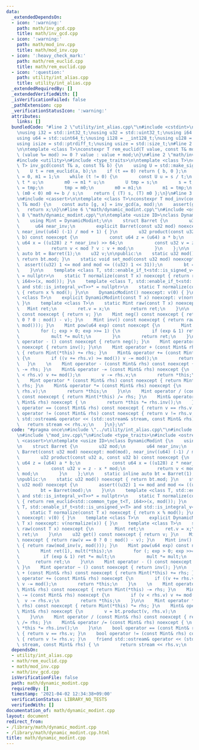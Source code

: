 ```yaml
---
data:
  _extendedDependsOn:
  - icon: ':warning:'
    path: math/inv_gcd.cpp
    title: math/inv_gcd.cpp
  - icon: ':warning:'
    path: math/mod_inv.cpp
    title: math/mod_inv.cpp
  - icon: ':heavy_check_mark:'
    path: math/rem_euclid.cpp
    title: math/rem_euclid.cpp
  - icon: ':question:'
    path: utility/int_alias.cpp
    title: utility/int_alias.cpp
  _extendedRequiredBy: []
  _extendedVerifiedWith: []
  _isVerificationFailed: false
  _pathExtension: cpp
  _verificationStatusIcon: ':warning:'
  attributes:
    links: []
  bundledCode: "#line 2 \"utility/int_alias.cpp\"\n#include <cstdint>\n#include <cstddef>\n\
    \nusing i32 = std::int32_t;\nusing u32 = std::uint32_t;\nusing i64 = std::int64_t;\n\
    using u64 = std::uint64_t;\nusing i128 = __int128_t;\nusing u128 = __uint128_t;\n\
    using isize = std::ptrdiff_t;\nusing usize = std::size_t;\n#line 2 \"math/rem_euclid.cpp\"\
    \n\ntemplate <class T>\nconstexpr T rem_euclid(T value, const T& mod) {\n    return\
    \ (value %= mod) >= 0 ? value : value + mod;\n}\n#line 2 \"math/inv_gcd.cpp\"\n\
    #include <utility>\n#include <type_traits>\n\ntemplate <class T>\nconstexpr std::pair<T,\
    \ T> inv_gcd(const T& a, const T& b) {\n    using U = std::make_signed_t<T>;\n\
    \    U t = rem_euclid(a, b);\n    if (t == 0) return { b, 0 };\n    U s = b, m0\
    \ = 0, m1 = 1;\n    while (t != 0) {\n        const U u = s / t;\n        s -=\
    \ t * u;\n        m0 -= m1 * u;\n        U tmp = s;\n        s = t;\n        t\
    \ = tmp;\n        tmp = m0;\n        m0 = m1;\n        m1 = tmp;\n    }\n    if\
    \ (m0 < 0) m0 += b / s;\n    return { (T) s, (T) m0 };\n}\n#line 3 \"math/mod_inv.cpp\"\
    \n#include <cassert>\n\ntemplate <class T>\nconstexpr T mod_inv(const T& a, const\
    \ T& mod) {\n    const auto [g, x] = inv_gcd(a, mod);\n    assert(g == 1);\n \
    \   return x;\n}\n#line 6 \"math/dynamic_modint.cpp\"\n#include <ostream>\n#line\
    \ 8 \"math/dynamic_modint.cpp\"\n\ntemplate <usize ID>\nclass DynamicModint {\n\
    \    using Mint = DynamicModint;\n\n    struct Barret {\n        u32 mod;\n  \
    \      u64 near_inv;\n        explicit Barret(const u32 mod) noexcept: mod(mod),\
    \ near_inv((u64) (-1) / mod + 1) { }\n        u32 product(const u32 a, const u32\
    \ b) const noexcept {\n            const u64 z = (u64) a * b;\n            const\
    \ u64 x = ((u128) z * near_inv) >> 64;\n            const u32 v = z - x * mod;\n\
    \            return v < mod ? v : v + mod;\n        }\n    };\n\n    static inline\
    \ auto bt = Barret(1);\n    u32 v;\n\npublic:\n    static u32 mod() noexcept {\
    \ return bt.mod; }\n    static void set_mod(const u32 mod) noexcept {\n      \
    \  assert((u32) 1 <= mod and mod <= ((u32) 1 << 31));\n        bt = Barret(mod);\n\
    \    }\n\n    template <class T, std::enable_if_t<std::is_signed_v<T> and std::is_integral_v<T>>*\
    \ = nullptr>\n    static T normalize(const T x) noexcept { return rem_euclid<std::common_type_t<T,\
    \ i64>>(x, mod()); }\n    template <class T, std::enable_if_t<std::is_unsigned_v<T>\
    \ and std::is_integral_v<T>>* = nullptr>\n    static T normalize(const T x) noexcept\
    \ { return x % mod(); }\n\n    DynamicModint() noexcept: v(0) { }\n    template\
    \ <class T>\n    explicit DynamicModint(const T x) noexcept: v(normalize(x)) {\
    \ }\n    template <class T>\n    static Mint raw(const T x) noexcept {\n     \
    \   Mint ret;\n        ret.v = x;\n        return ret;\n    }\n\n    u32 get()\
    \ const noexcept { return v; }\n    Mint neg() const noexcept { return raw(v ==\
    \ 0 ? 0 : mod() - v); }\n    Mint inv() const noexcept { return raw(mod_inv(v,\
    \ mod())); }\n    Mint pow(u64 exp) const noexcept {\n        Mint ret(1), mult(*this);\n\
    \        for (; exp > 0; exp >>= 1) {\n            if (exp & 1) ret *= mult;\n\
    \            mult *= mult;\n        }\n        return ret;\n    }\n\n    Mint\
    \ operator - () const noexcept { return neg(); }\n    Mint operator ~ () const\
    \ noexcept { return inv(); }\n\n    Mint operator + (const Mint& rhs) const noexcept\
    \ { return Mint(*this) += rhs; }\n    Mint& operator += (const Mint& rhs) noexcept\
    \ {\n        if ((v += rhs.v) >= mod()) v -= mod();\n        return *this;\n \
    \   }\n    \n    Mint operator - (const Mint& rhs) const noexcept { return Mint(*this)\
    \ -= rhs; }\n    Mint& operator -= (const Mint& rhs) noexcept {\n        if (v\
    \ < rhs.v) v += mod();\n        v -= rhs.v;\n        return *this;\n    }\n\n\
    \    Mint operator * (const Mint& rhs) const noexcept { return Mint(*this) *=\
    \ rhs; }\n    Mint& operator *= (const Mint& rhs) noexcept {\n        v = bt.product(v,\
    \ rhs.v);\n        return *this;\n    }\n\n    Mint operator / (const Mint& rhs)\
    \ const noexcept { return Mint(*this) /= rhs; }\n    Mint& operator /= (const\
    \ Mint& rhs) noexcept { \n        return *this *= rhs.inv();\n    }\n\n    bool\
    \ operator == (const Mint& rhs) const noexcept { return v == rhs.v; }\n    bool\
    \ operator != (const Mint& rhs) const noexcept { return v != rhs.v; }\n    friend\
    \ std::ostream& operator << (std::ostream& stream, const Mint& rhs) { \n     \
    \   return stream << rhs.v;\n    }\n};\n"
  code: "#pragma once\n#include \"../utility/int_alias.cpp\"\n#include \"rem_euclid.cpp\"\
    \n#include \"mod_inv.cpp\"\n#include <type_traits>\n#include <ostream>\n#include\
    \ <cassert>\n\ntemplate <usize ID>\nclass DynamicModint {\n    using Mint = DynamicModint;\n\
    \n    struct Barret {\n        u32 mod;\n        u64 near_inv;\n        explicit\
    \ Barret(const u32 mod) noexcept: mod(mod), near_inv((u64) (-1) / mod + 1) { }\n\
    \        u32 product(const u32 a, const u32 b) const noexcept {\n            const\
    \ u64 z = (u64) a * b;\n            const u64 x = ((u128) z * near_inv) >> 64;\n\
    \            const u32 v = z - x * mod;\n            return v < mod ? v : v +\
    \ mod;\n        }\n    };\n\n    static inline auto bt = Barret(1);\n    u32 v;\n\
    \npublic:\n    static u32 mod() noexcept { return bt.mod; }\n    static void set_mod(const\
    \ u32 mod) noexcept {\n        assert((u32) 1 <= mod and mod <= ((u32) 1 << 31));\n\
    \        bt = Barret(mod);\n    }\n\n    template <class T, std::enable_if_t<std::is_signed_v<T>\
    \ and std::is_integral_v<T>>* = nullptr>\n    static T normalize(const T x) noexcept\
    \ { return rem_euclid<std::common_type_t<T, i64>>(x, mod()); }\n    template <class\
    \ T, std::enable_if_t<std::is_unsigned_v<T> and std::is_integral_v<T>>* = nullptr>\n\
    \    static T normalize(const T x) noexcept { return x % mod(); }\n\n    DynamicModint()\
    \ noexcept: v(0) { }\n    template <class T>\n    explicit DynamicModint(const\
    \ T x) noexcept: v(normalize(x)) { }\n    template <class T>\n    static Mint\
    \ raw(const T x) noexcept {\n        Mint ret;\n        ret.v = x;\n        return\
    \ ret;\n    }\n\n    u32 get() const noexcept { return v; }\n    Mint neg() const\
    \ noexcept { return raw(v == 0 ? 0 : mod() - v); }\n    Mint inv() const noexcept\
    \ { return raw(mod_inv(v, mod())); }\n    Mint pow(u64 exp) const noexcept {\n\
    \        Mint ret(1), mult(*this);\n        for (; exp > 0; exp >>= 1) {\n   \
    \         if (exp & 1) ret *= mult;\n            mult *= mult;\n        }\n  \
    \      return ret;\n    }\n\n    Mint operator - () const noexcept { return neg();\
    \ }\n    Mint operator ~ () const noexcept { return inv(); }\n\n    Mint operator\
    \ + (const Mint& rhs) const noexcept { return Mint(*this) += rhs; }\n    Mint&\
    \ operator += (const Mint& rhs) noexcept {\n        if ((v += rhs.v) >= mod())\
    \ v -= mod();\n        return *this;\n    }\n    \n    Mint operator - (const\
    \ Mint& rhs) const noexcept { return Mint(*this) -= rhs; }\n    Mint& operator\
    \ -= (const Mint& rhs) noexcept {\n        if (v < rhs.v) v += mod();\n      \
    \  v -= rhs.v;\n        return *this;\n    }\n\n    Mint operator * (const Mint&\
    \ rhs) const noexcept { return Mint(*this) *= rhs; }\n    Mint& operator *= (const\
    \ Mint& rhs) noexcept {\n        v = bt.product(v, rhs.v);\n        return *this;\n\
    \    }\n\n    Mint operator / (const Mint& rhs) const noexcept { return Mint(*this)\
    \ /= rhs; }\n    Mint& operator /= (const Mint& rhs) noexcept { \n        return\
    \ *this *= rhs.inv();\n    }\n\n    bool operator == (const Mint& rhs) const noexcept\
    \ { return v == rhs.v; }\n    bool operator != (const Mint& rhs) const noexcept\
    \ { return v != rhs.v; }\n    friend std::ostream& operator << (std::ostream&\
    \ stream, const Mint& rhs) { \n        return stream << rhs.v;\n    }\n};\n"
  dependsOn:
  - utility/int_alias.cpp
  - math/rem_euclid.cpp
  - math/mod_inv.cpp
  - math/inv_gcd.cpp
  isVerificationFile: false
  path: math/dynamic_modint.cpp
  requiredBy: []
  timestamp: '2021-04-02 12:34:38+09:00'
  verificationStatus: LIBRARY_NO_TESTS
  verifiedWith: []
documentation_of: math/dynamic_modint.cpp
layout: document
redirect_from:
- /library/math/dynamic_modint.cpp
- /library/math/dynamic_modint.cpp.html
title: math/dynamic_modint.cpp
---
```

